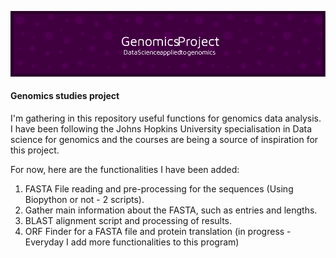 ![Header](./banner_g.png)

#### Genomics studies project

I'm gathering in this repository useful functions for genomics data analysis. I have been following the Johns Hopkins University specialisation in Data science for genomics and the courses are being a source of inspiration for this project.

For now, here are the functionalities I have been added:

  1. FASTA File reading and pre-processing for the sequences (Using Biopython or not - 2 scripts).
  2. Gather main information about the FASTA, such as entries and lengths.
  3. BLAST alignment script and processing of results.
  4. ORF Finder for a FASTA file and protein translation (in progress - Everyday I add more functionalities to this program)


